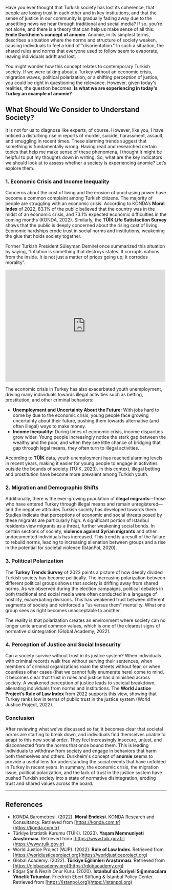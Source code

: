 Have you ever thought that Turkish society has lost its coherence, that people are losing trust in each other and in key institutions, and that the sense of justice in our community is gradually fading away due to the unsettling news we hear through traditional and social media? If so, you're not alone, and there is a theory that can help us make sense of all this: **Emile Durkheim's concept of anomie**. Anomie, in its simplest terms, describes a situation where the norms and structure of society weaken, causing individuals to feel a kind of "disorientation." In such a situation, the shared rules and norms that everyone used to follow seem to evaporate, leaving individuals adrift and lost.

You might wonder how this concept relates to contemporary Turkish society. If we were talking about a Turkey without an economic crisis, migration waves, political polarization, or a shifting perception of justice, you could be right in questioning the relevance. However, given today's realities, the question becomes: **Is what we are experiencing in today's Turkey an example of anomie?**

## What Should We Consider to Understand Society?

It is not for us to diagnose like experts, of course. However, like you, I have noticed a disturbing rise in reports of murder, suicide, harassment, assault, and smuggling in recent times. These alarming trends suggest that something is fundamentally wrong. Having read and researched certain topics that help me make sense of these phenomena, I thought it might be helpful to put my thoughts down in writing. So, what are the key indicators we should look at to assess whether a society is experiencing anomie? Let’s explore them.

### 1. **Economic Crisis and Income Inequality**

Concerns about the cost of living and the erosion of purchasing power have become a common complaint among Turkish citizens. The majority of people are struggling with an economic crisis. According to KONDA’s **Moral Index** of 2022, 83.1% of the public believed that the country was in the midst of an economic crisis, and 73.1% expected economic difficulties in the coming months (KONDA, 2022). Similarly, the **TÜİK Life Satisfaction Survey** shows that the public is deeply concerned about the rising cost of living. Economic hardships erode trust in social norms and institutions, weakening the glue that holds society together.

Former Turkish President Süleyman Demirel once summarized this situation by saying, “Inflation is something that destroys states. It corrupts nations from the inside. It is not just a matter of prices going up; it corrodes morality”.

<iframe width="500" height="350" src="https://www.youtube.com/embed/Dy_IToTFoww" title="Enflasyon - Süleyman Demirel!!!" frameborder="0" allow="accelerometer; autoplay; clipboard-write; encrypted-media; gyroscope; picture-in-picture; web-share" referrerpolicy="strict-origin-when-cross-origin" allowfullscreen></iframe>

The economic crisis in Turkey has also exacerbated youth unemployment, driving many individuals towards illegal activities such as betting, prostitution, and other criminal behaviors:
- **Unemployment and Uncertainty About the Future:** With jobs hard to come by due to the economic crisis, young people face growing uncertainty about their future, pushing them towards alternative (and often illegal) ways to make money.
- **Income Inequality:** During times of economic crisis, income disparities grow wider. Young people increasingly notice the stark gap between the wealthy and the poor, and when they see little chance of bridging that gap through legal means, they often turn to illegal activities.

According to **TÜİK** data, youth unemployment has reached alarming levels in recent years, making it easier for young people to engage in activities outside the bounds of society (TÜİK, 2023). In this context, illegal betting and prostitution have become more prevalent among Turkish youth.

### 2. **Migration and Demographic Shifts**

Additionally, there is the ever-growing population of **illegal migrants**—those who have entered Turkey through illegal means and remain unregistered—and the negative attitudes Turkish society has developed towards them. Studies indicate that perceptions of economic and social threats posed by these migrants are particularly high. A significant portion of Istanbul residents view migrants as a threat, further weakening social bonds. In certain sections of society, **violence against Syrian migrants** and other undocumented individuals has increased. This trend is a result of the failure to rebuild norms, leading to increasing alienation between groups and a rise in the potential for societal violence (İstanPol, 2020).

### 3. **Political Polarization**

The **Turkey Trends Survey** of 2022 paints a picture of how deeply divided Turkish society has become politically. The increasing polarization between different political groups shows that society is drifting away from shared norms. As we observed during the election campaigns, political debates in both traditional and social media were often conducted in a language of hostility, exacerbating divisions. This has weakened trust between different segments of society and reinforced a "us versus them" mentality. What one group sees as right becomes unacceptable to another.

The reality is that polarization creates an environment where society can no longer unite around common values, which is one of the clearest signs of normative disintegration (Global Academy, 2022).

### 4. **Perception of Justice and Social Insecurity**

Can a society survive without trust in its justice system? When individuals with criminal records walk free without serving their sentences, when members of criminal organizations roam the streets without fear, or when countless other cases (that we cannot fully enumerate here) come to mind, it becomes clear that trust in rules and justice has diminished across society. A weakened perception of justice leads to societal breakdown, alienating individuals from norms and institutions. The **World Justice Project’s Rule of Law Index** from 2022 supports this view, showing that Turkey ranks low in terms of public trust in the justice system (World Justice Project, 2022).

### Conclusion

After reviewing what we’ve discussed so far, it becomes clear that societal norms are starting to break down, and individuals find themselves unable to adapt to this new social order. They feel increasingly insecure, unjust, and disconnected from the norms that once bound them. This is leading individuals to withdraw from society and engage in behaviors that harm both themselves and others. Durkheim's concept of **anomie** seems to provide a useful lens for understanding the social events that have unfolded in Turkey in recent years. In summary, the economic crisis, the migration issue, political polarization, and the lack of trust in the justice system have pushed Turkish society into a state of normative disintegration, eroding trust and shared values across the board.

---

## References

- KONDA Barometresi. (2022). **Moral Endeksi**. KONDA Research and Consultancy. Retrieved from [https://konda.com.tr](https://konda.com.tr)
- Türkiye İstatistik Kurumu (TÜİK). (2023). **Yaşam Memnuniyeti Araştırması**. Retrieved from [https://www.tuik.gov.tr](https://www.tuik.gov.tr)
- World Justice Project (WJP). (2022). **Rule of Law Index**. Retrieved from [https://worldjusticeproject.org](https://worldjusticeproject.org)
- Global Academy. (2022). **Türkiye Eğilimleri Araştırması**. Retrieved from [https://globacademy.org](https://globacademy.org)
- Edgar Şar & Nezih Onur Kuru. (2020). **İstanbul'da Suriyeli Sığınmacılara Yönelik Tutumlar**. Friedrich Ebert Stiftung & İstanbul Policy Center. Retrieved from [https://istanpol.org](https://istanpol.org)